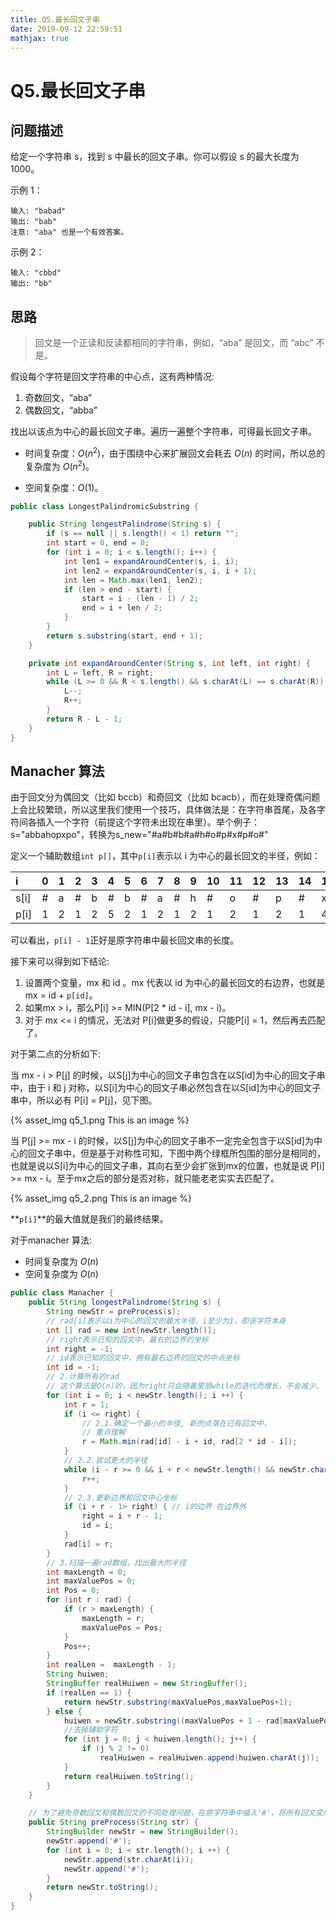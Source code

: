 ```yaml
---
title: Q5.最长回文子串
date: 2019-09-12 22:59:51
mathjax: true
---
```

# Q5.最长回文子串

## 问题描述

给定一个字符串 s，找到 s 中最长的回文子串。你可以假设 s 的最大长度为 1000。

示例 1：

```
输入: "babad"
输出: "bab"
注意: "aba" 也是一个有效答案。
```

示例 2：

```
输入: "cbbd"
输出: "bb"
```

## 思路

> 回文是一个正读和反读都相同的字符串，例如，$\textrm{“aba”}$ 是回文，而 $\textrm{“abc”}$ 不是。

假设每个字符是回文字符串的中心点，这有两种情况:

1. 奇数回文，$\textrm{“aba”}$
2. 偶数回文，$\textrm{“abba”}$

找出以该点为中心的最长回文子串。遍历一遍整个字符串，可得最长回文子串。

* 时间复杂度：$O(n^2)$，由于围绕中心来扩展回文会耗去 $O(n)$ 的时间，所以总的复杂度为 $O(n^2)$。

* 空间复杂度：$O(1)$。

```java
public class LongestPalindromicSubstring {

    public String longestPalindrome(String s) {
        if (s == null || s.length() < 1) return "";
        int start = 0, end = 0;
        for (int i = 0; i < s.length(); i++) {
            int len1 = expandAroundCenter(s, i, i);
            int len2 = expandAroundCenter(s, i, i + 1);
            int len = Math.max(len1, len2);
            if (len > end - start) {
                start = i - (len - 1) / 2;
                end = i + len / 2;
            }
        }
        return s.substring(start, end + 1);
    }

    private int expandAroundCenter(String s, int left, int right) {
        int L = left, R = right;
        while (L >= 0 && R < s.length() && s.charAt(L) == s.charAt(R)) {
            L--;
            R++;
        }
        return R - L - 1;
    }
}
```

## Manacher 算法

由于回文分为偶回文（比如 bccb）和奇回文（比如 bcacb），而在处理奇偶问题上会比较繁琐，所以这里我们使用一个技巧，具体做法是：在字符串首尾，及各字符间各插入一个字符（前提这个字符未出现在串里）。举个例子：s="abbahopxpo"，转换为s_new="#a#b#b#a#h#o#p#x#p#o#"

定义一个辅助数组`int p[]`，其中`p[i]`表示以 i 为中心的最长回文的半径，例如：

|i|0|1|2|3|4|5|6|7|8|9|10|11|12|13|14|15|16|17|18|
|:---|:---|:---|:---|:---|:---|:---|:---|:---|:---|:---|:---|:---|:---|:---|:---|:---|:---|:---|:---|
|s\[i\]|#|a|#|b|#|b|#|a|#|h|#|o|#|p|#|x|#|p|#|
|p\[i\]|1|2|1|2|5|2|1|2|1|2|1|2|1|2|1|4|1|2|1|

可以看出，`p[i] - 1`正好是原字符串中最长回文串的长度。

接下来可以得到如下结论:

1. 设置两个变量，mx 和 id 。mx 代表以 id 为中心的最长回文的右边界，也就是mx = id + `p[id]`。
2. 如果mx > i，那么P[i] >= MIN(P[2 * id - i], mx - i)。
3. 对于 mx <= i 的情况，无法对 P[i]做更多的假设，只能P[i] = 1，然后再去匹配了。

对于第二点的分析如下:

当 mx - i > P[j] 的时候，以S[j]为中心的回文子串包含在以S[id]为中心的回文子串中，由于 i 和 j 对称，以S[i]为中心的回文子串必然包含在以S[id]为中心的回文子串中，所以必有 P[i] = P[j]，见下图。

{% asset_img q5_1.png This is an image %}

当 P[j] >= mx - i 的时候，以S[j]为中心的回文子串不一定完全包含于以S[id]为中心的回文子串中，但是基于对称性可知，下图中两个绿框所包围的部分是相同的，也就是说以S[i]为中心的回文子串，其向右至少会扩张到mx的位置，也就是说 P[i] >= mx - i。至于mx之后的部分是否对称，就只能老老实实去匹配了。

{% asset_img q5_2.png This is an image %}

**`p[i]`**的最大值就是我们的最终结果。

对于manacher 算法:

* 时间复杂度为 $O(n)$
* 空间复杂度为 $O(n)$

```java
public class Manacher {
    public String longestPalindrome(String s) {
        String newStr = preProcess(s);
        // rad[i]表示以i为中心的回文的最大半径，i至少为1，即该字符本身
        int [] rad = new int[newStr.length()];
        // right表示已知的回文中，最右的边界的坐标
        int right = -1;
        // id表示已知的回文中，拥有最右边界的回文的中点坐标
        int id = -1;
        // 2.计算所有的rad
        // 这个算法是O(n)的，因为right只会随着里层while的迭代而增长，不会减少。
        for (int i = 0; i < newStr.length(); i ++) {
            int r = 1;
            if (i <= right) {
                // 2.1.确定一个最小的半径, 新的点落在已有回文中，
                // 重点理解
                r = Math.min(rad[id] - i + id, rad[2 * id - i]);
            }
            // 2.2.尝试更大的半径
            while (i - r >= 0 && i + r < newStr.length() && newStr.charAt(i - r) == newStr.charAt(i + r)) {
                r++;
            }
            // 2.3.更新边界和回文中心坐标
            if (i + r - 1> right) { // i的边界 在边界外
                right = i + r - 1;
                id = i;
            }
            rad[i] = r;
        }
        // 3.扫描一遍rad数组，找出最大的半径
        int maxLength = 0;
        int maxValuePos = 0;
        int Pos = 0;
        for (int r : rad) {
            if (r > maxLength) {
                maxLength = r;
                maxValuePos = Pos;
            }
            Pos++;
        }
        int realLen =  maxLength - 1;
        String huiwen;
        StringBuffer realHuiwen = new StringBuffer();
        if (realLen == 1) {
            return newStr.substring(maxValuePos,maxValuePos+1);
        } else {
            huiwen = newStr.substring((maxValuePos + 1 - rad[maxValuePos]), maxValuePos + rad[maxValuePos]);
            //去掉辅助字符
            for (int j = 0; j < huiwen.length(); j++) {
                if (j % 2 != 0)
                    realHuiwen = realHuiwen.append(huiwen.charAt(j));
            }
            return realHuiwen.toString();
        }
    }

    // 为了避免奇数回文和偶数回文的不同处理问题，在原字符串中插入'#'，将所有回文变成奇数回文
    public String preProcess(String str) {
        StringBuilder newStr = new StringBuilder();
        newStr.append('#');
        for (int i = 0; i < str.length(); i ++) {
            newStr.append(str.charAt(i));
            newStr.append('#');
        }
        return newStr.toString();
    }
} 
```